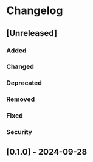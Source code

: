 # Changelog

## [Unreleased]
### Added

### Changed

### Deprecated

### Removed

### Fixed

### Security

## [0.1.0] - 2024-09-28
